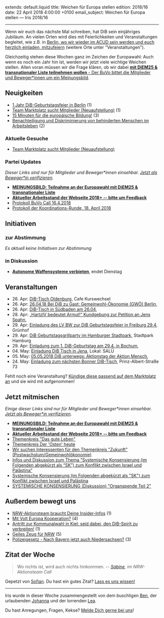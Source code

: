 
extends: default.liquid
title: Weichen für Europa stellen
edition: 2018/16
date: 22 April 2018 4:00:00 +0100
email_subject: Weichen für Europa stellen — Iris 2018/16

---

Wenn wir euch das nächste Mal schreiben, hat DiB sein einjähriges Jubiläum. An vielen Orten wird dies mit Feierlichkeiten und Veranstaltungen begleitet, wie z.B. in [Berlin, wo wir wieder im ACUD sein werden und euch herzlich einladen, mitzufeiern](https://marktplatz.bewegung.jetzt/t/1-jahr-dib-geburtstagsfeier-in-berlin/20949) (weitere Orte unter "Veranstaltungen").

Gleichzeitig stehen diese Wochen ganz im Zeichen der Europawahl: Auch wenn es noch ein Jahr hin ist, werden wir jetzt viele wichtige Weichen stellen. Allen voran müssen wir die Frage klären, ob wir dabei [**mit DiEM25 & transnationaler Liste teilnehmen wollen** - Der BuVo bittet die Mitglieder und Beweger\*innen um ein Meinungsbild](https://marktplatz.bewegung.jetzt/t/demokratie-meinungsbild-teilnahme-an-der-europawahl-mit-diem25-transnationaler-liste/20945).

## Neuigkeiten

 - [1 Jahr DiB-Geburtstagsfeier in Berlin](https://marktplatz.bewegung.jetzt/t/1-jahr-dib-geburtstagsfeier-in-berlin/20949) (1)
 - [Team Marktplatz sucht Mitglieder (Neuaufstellung)](https://marktplatz.bewegung.jetzt/t/team-marktplatz-sucht-mitglieder-neuaufstellung/21014) (1)
 - [15 Minuten für die europäische Bildung!](https://marktplatz.bewegung.jetzt/t/15-minuten-fuer-die-europaeische-bildung/20981) (3)
 - [Benachteiligung und Diskriminierung von behinderten Menschen im Arbeitsleben](https://marktplatz.bewegung.jetzt/t/benachteiligung-und-diskriminierung-von-behinderten-menschen-im-arbeitsleben/20830) (2)

### Aktuelle Gesuche

 - [Team Marktplatz sucht Mitglieder (Neuaufstellung)](https://marktplatz.bewegung.jetzt/t/team-marktplatz-sucht-mitglieder-neuaufstellung/21014)

### Partei Updates

_Dieser Links sind nur für Mitglieder und Beweger\*innen einsehbar. [Jetzt als Beweger\*in verifizieren](https://bewegung.jetzt/bewegerin-werden/)._

 - **[MEINUNGSBILD: Teilnahme an der Europawahl mit DiEM25 & transnationaler Liste](https://marktplatz.bewegung.jetzt/t/demokratie-meinungsbild-teilnahme-an-der-europawahl-mit-diem25-transnationaler-liste/20945)**
 - **[Aktueller Arbeitsstand der Webseite 2018+ -- bitte um Feedback](https://marktplatz.bewegung.jetzt/t/aktuelle-arbeitsversion-der-neuen-webseite/21083)**
 - [Protokoll BuVo Call 16.4.2018](https://marktplatz.bewegung.jetzt/t/protokoll-buvo-call-16-4-2018/21003)
 - [Protokoll der Koordinations-Runde, 18. April 2018](https://marktplatz.bewegung.jetzt/t/protokoll-der-koordinations-runde-18-april-2018/21000)

## Initiativen

### zur Abstimmung
_Es aktuell keine Initiativen zur Abstimmung_

### in Diskussion
 - **[Autonome Waffensysteme verbieten](https://abstimmen.bewegung.jetzt/initiative/186-autonome-waffensysteme-verbieten)**, endet Dienstag


## Veranstaltungen

 - 26.&nbsp;Apr: [DiB-Tisch Oldenburg](https://marktplatz.bewegung.jetzt/t/dib-tisch-oldenburg/20903), Cafe Kurswechsel
 - 26.&nbsp;Apr: [26.04.18 Bei DiB zu Gast: Gemeinwohl-Ökonomie (GWÖ) Berlin](https://marktplatz.bewegung.jetzt/t/26-04-18-bei-dib-zu-gast-gemeinwohl-oekonomie-gwoe-berlin/20555), 
 - 26.&nbsp;Apr: [DiB-Tisch in Südbaden am 26.04](https://marktplatz.bewegung.jetzt/t/dib-tisch-in-suedbaden-am-26-04/20852), 
 - 28.&nbsp;Apr: [„HartzIV bedeutet Armut!“ Kundgebung zur Petition an Jens Spahn](https://marktplatz.bewegung.jetzt/t/hartziv-bedeutet-armut-kundgebung-zur-petition-an-jens-spahn/20772), 
 - 29.&nbsp;Apr: [Einladung des LV BW zur DiB Geburtstagsfeier in Freiburg 29.4](https://marktplatz.bewegung.jetzt/t/einladung-des-lv-bw-zur-dib-geburtstagsfeier-in-freiburg-29-4/21050), Grünhof
 - 29.&nbsp;Apr: [DiB Geburtstagsgrillparty im Hamburger Stadtpark](https://marktplatz.bewegung.jetzt/t/dib-geburtstagsgrillparty-im-hamburger-stadtpark/20425), Stadtpark Hamburg
 - 29.&nbsp;Apr: [Einladung zum 1. DiB-Geburtstag am 29.4. in Bochum](https://marktplatz.bewegung.jetzt/t/einladung-zum-1-dib-geburtstag-am-29-4-in-bochum/21049), 
 - 04.&nbsp;May: [Einladung DiB Tisch in Jena](https://marktplatz.bewegung.jetzt/t/einladung-dib-tisch-in-jena/20818), Lokal: SALÜ 
 - 05.&nbsp;May: [05.05.2018 DiB unterwegs: Aktionstag der Aktion Mensch](https://marktplatz.bewegung.jetzt/t/05-05-2018-dib-unterwegs-aktionstag-der-aktion-mensch/20960), 
 - 24.&nbsp;May: [Einladung zum nächsten Bonner DiB-Tisch](https://marktplatz.bewegung.jetzt/t/einladung-zum-naechsten-bonner-dib-tisch/20973), Prinz-Albert-Straße 73


Fehlt noch eine Veranstaltung? [Kündige diese passend auf dem Marktplatz an](https://marktplatz.bewegung.jetzt/t/veranstaltungen-fuer-iris-ankuendigen/11128?source_topic_id=2720) und sie wird mit aufgenommen!

## Jetzt mitmischen

_Einige dieser Links sind nur für Mitglieder und Beweger\*innen einsehbar. [Jetzt als Beweger\*in verifizieren](https://bewegung.jetzt/bewegerin-werden/)._

 - **[MEINUNGSBILD: Teilnahme an der Europawahl mit DiEM25 & transnationaler Liste](https://marktplatz.bewegung.jetzt/t/demokratie-meinungsbild-teilnahme-an-der-europawahl-mit-diem25-transnationaler-liste/20945)**
 - **[Aktueller Arbeitsstand der Webseite 2018+ -- bitte um Feedback](https://marktplatz.bewegung.jetzt/t/aktuelle-arbeitsversion-der-neuen-webseite/21083)**
 - [Themenkreis "Das gute Leben"](https://marktplatz.bewegung.jetzt/t/themenkreis-das-gute-leben/20341)
 - [Themenkreis Der 'Osten' heute](https://marktplatz.bewegung.jetzt/t/themenkreis-der-osten-heute/20162)
 - [Wir suchen Interessenten für den Themenkreis "Zukunft" (Postwachstum/Gemeinwohlökonomie)](https://marktplatz.bewegung.jetzt/t/wir-suchen-interessenten-fuer-den-themenkreis-zukunft-postwachstum-gemeinwohloekonomie/16439)
 - [Infos und Diskussion zum Thema “Systemische Konsensierung (im Folgenden abgekürzt als “SK”) zum Konflikt zwischen Israel und Palästina”](https://marktplatz.bewegung.jetzt/t/infos-und-diskussion-zum-thema-systemische-konsensierung-im-folgenden-abgekuerzt-als-sk-zum-konflikt-zwischen-israel-und-palaestina/20677)
 - [Systemische Konsensierung (im Folgenden abgekürzt als "SK") zum Konflikt zwischen Israel und Palästina](https://marktplatz.bewegung.jetzt/t/systemische-konsensierung-im-folgenden-abgekuerzt-als-sk-zum-konflikt-zwischen-israel-und-palaestina/20481)
 - [SYSTEMISCHE KONSENSIERUNG (Diskussion) "Organspende Teil 2"](https://marktplatz.bewegung.jetzt/t/loudspeaker-systemische-konsensierung-diskussion-organspende-teil-2/17624)

## Außerdem bewegt uns

 - [NRW-Aktionsteam braucht Deine Insider-Infos](https://marktplatz.bewegung.jetzt/t/nrw-aktionsteam-braucht-deine-insider-infos/20972) (1)
 - [Mit Volt Europa Kooperation?](https://marktplatz.bewegung.jetzt/t/mit-volt-europa-kooperation/20908) (4)
 - [Antritt zur Kommunalwahl in Kiel: seid dabei, den DiB-Spirit zu verbreiten!](https://marktplatz.bewegung.jetzt/t/antritt-zur-kommunalwahl-in-kiel-seid-dabei-den-dib-spirit-zu-verbreiten/20774) (1)
 - [Geiles Zeug für NRW](https://marktplatz.bewegung.jetzt/t/geiles-zeug-fuer-nrw/21001) (5)
 - [Polizeigesetz - Nach Bayern jetzt auch Niedersachsen?](https://marktplatz.bewegung.jetzt/t/polizeigesetz-nach-bayern-jetzt-auch-niedersachsen/21039) (3)

## Zitat der Woche

> Wo nichts ist, wird auch nichts hinkommen.
> <cite>-- [Sabine](https://marktplatz.bewegung.jetzt/u/sabine), im NRW-Aktionsteam Call</cite>

Gepetzt von [Sofian](https://marktplatz.bewegung.jetzt/u/Sofian). Du hast ein gutes Zitat? [Lass es uns wissen!](https://marktplatz.bewegung.jetzt/t/lustige-dib-zitate/10175)


---

Iris wurde in dieser Woche zusammengestellt von dem buschligen [Ben](https://marktplatz.bewegung.jetzt/u/Ben/), der urlaubenden [Johanna](https://marktplatz.bewegung.jetzt/u/Johanna/) und der lorrenden [Lea](https://marktplatz.bewegung.jetzt/u/Leia/).

Du hast Anregungen, Fragen, Kekse? [Melde Dich gerne bei uns](https://marktplatz.bewegung.jetzt/t/neu-iris-die-woechtliche-zusammenfasssung-zum-sonntagsbrunch/10990)!


